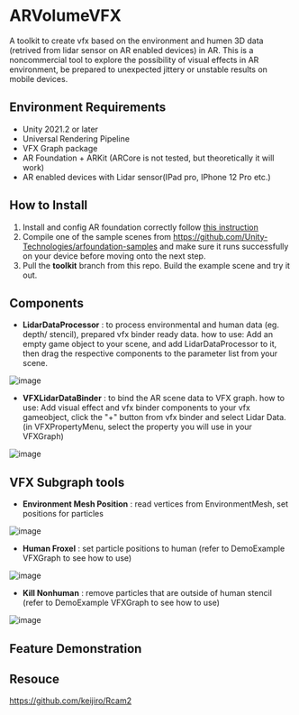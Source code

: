 # ARVolumeVFX
 A toolkit to create vfx based on the environment and humen 3D data (retrived from lidar sensor on AR enabled devices) in AR. This is a noncommercial tool to explore the possibility of visual effects in AR environment, be prepared to unexpected jittery or unstable results on mobile devices. 
 
## Environment Requirements
   - Unity 2021.2 or later
   - Universal Rendering Pipeline 
   - VFX Graph package
   - AR Foundation + ARKit (ARCore is not tested, but theoretically it will work) 
   - AR enabled devices with Lidar sensor(IPad pro, IPhone 12 Pro etc.)

## How to Install
   1. Install and config AR foundation correctly follow [this instruction](https://docs.unity3d.com/Packages/com.unity.xr.arfoundation@4.2/manual/index.html)
   2. Compile one of the sample scenes from https://github.com/Unity-Technologies/arfoundation-samples and make sure it runs successfully on your device before moving onto the next step.
   3. Pull the **toolkit** branch from this repo. Build the example scene and try it out. 

## Components
   - **LidarDataProcessor** : to process environmental and human data (eg. depth/ stencil), prepared vfx binder ready data. how to use: Add an empty game object to your scene, and add LidarDataProcessor to it, then drag the respective components to the parameter list from your scene. 
  
   ![image](https://user-images.githubusercontent.com/18374192/142716620-bc106738-4e9b-4ee5-be61-48b756db3aa5.png)
   - **VFXLidarDataBinder** : to bind the AR scene data to VFX graph. how to use: Add visual effect and vfx binder components to your vfx gameobject, click the "+" button from vfx binder and select Lidar Data. (in VFXPropertyMenu, select the property you will use in your VFXGraph) 
   
   ![image](https://user-images.githubusercontent.com/18374192/142717317-f017bd17-8054-41e2-a1cc-0c2a3bd4b562.png)

## VFX Subgraph tools
   - **Environment Mesh Position** : read vertices from EnvironmentMesh, set positions for particles 
   
   ![image](https://user-images.githubusercontent.com/18374192/142717504-a08d9ba1-2499-4565-a409-b750381dd80b.png)
   - **Human Froxel** : set particle positions to human (refer to DemoExample VFXGraph to see how to use)

   ![image](https://user-images.githubusercontent.com/18374192/142717673-8e74d049-7883-4e2b-aab5-8cfa01bae463.png)

   - **Kill Nonhuman** : remove particles that are outside of human stencil (refer to DemoExample VFXGraph to see how to use)

   ![image](https://user-images.githubusercontent.com/18374192/142717712-b318b097-5462-4b80-9078-9cc8228b85bb.png)


   
## Feature Demonstration 


## Resouce
   https://github.com/keijiro/Rcam2
